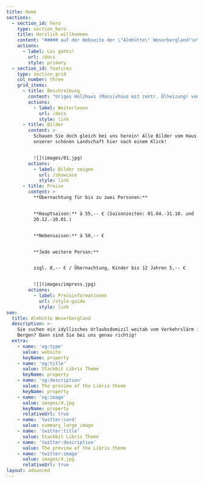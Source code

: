 ```yaml
---
title: Home
sections:
  - section_id: hero
    type: section_hero
    title: Herzlich willkommen
    content: "##### auf der Webseite der \"Almhütte\" Weserbergland!\n\n![](images/startpic.jpg)\n\n**Sie suchen ein Urlaubsdomizil...**\n\n*   idyllisch am Waldrand gelegen, mit weitem Ausblick ins Tal?\n\n*   ohne den Verkehrslärm, wo Sie nur Vogelgezwitscher hören?\n\n*   mit wunderbaren Wanderwegen, geeignet auch für Mountainbikes?\n\n*   dazu liebevoll möbliert, wo auch Ihr tierischer Gefährte willkommen ist?\n\n*   kurz, einen Ort, der die Seele streichelt, für Individualisten...?\n\n##### Dann sind Sie richtig auf der Homepage „Weserbergland-almhuette“!\n\nMöchten Sie über die Belegung informiert werden, wechseln Sie bitte auf die Seite\_[www.hundeurlaub.de](http://www.hundeurlaub.de/).\n"
    actions:
      - label: Los gehts!
        url: /docs
        style: primary
  - section_id: features
    type: section_grid
    col_number: three
    grid_items:
      - title: Beschreibung
        content: "Uriges Holzhaus (Massivhaus mit zentr. Ölheizung) von 120 qm auf einem 1.200 qm\_großen Grundstück direkt am Waldrand.\n\nKind und Hund können sich hier gefahrlos frei auf dem geschlossenen Grundstück bewegen.\n\n3 Schlafräume für insgesamt 5 Personen (mehr möglich).\n\n![](images/04.jpg)\n"
        actions:
          - label: Weiterlesen
            url: /docs
            style: link
      - title: Bilder
        content: >
          Schauen Sie doch gleich bei uns herein! Alle Bilder vom Haus und
          unserer schönen Landschaft hier nach einem Klick!


          ![](images/01.jpg)
        actions:
          - label: Bilder zeigen
            url: /showcase
            style: link
      - title: Preise
        content: >
          **Übernachtung für bis zu zwei Personen:**


          **Hauptsaison:** à 55,-- € (Saisonzeiten: 01.04.-31.10. und
          20.12.-10.01.)


          **Nebensaison:** à 50,-- €


          **Jede weitere Person:**


          zzgl. 8,-- € / Übernachtung, Kinder bis 12 Jahren 5,-- €


          ![](images/impress.jpg)
        actions:
          - label: Preisinformationen
            url: /style-guide
            style: link
seo:
  title: Almhütte Weserbergland
  description: >-
    Sie suchen ein idyllisches Urlaubsdomizil weitab vom Verkehrslärm in den
    Bergen? Dann sind Sie bei uns genau richtig!
  extra:
    - name: 'og:type'
      value: website
      keyName: property
    - name: 'og:title'
      value: Stackbit Libris Theme
      keyName: property
    - name: 'og:description'
      value: The preview of the Libris theme
      keyName: property
    - name: 'og:image'
      value: images/4.jpg
      keyName: property
      relativeUrl: true
    - name: 'twitter:card'
      value: summary_large_image
    - name: 'twitter:title'
      value: Stackbit Libris Theme
    - name: 'twitter:description'
      value: The preview of the Libris theme
    - name: 'twitter:image'
      value: images/4.jpg
      relativeUrl: true
layout: advanced
---
```


